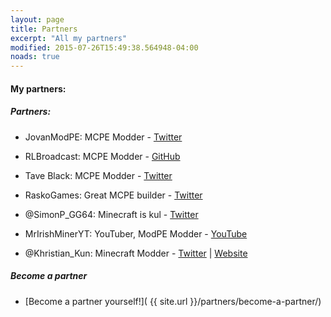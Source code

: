 ```yaml
---
layout: page
title: Partners
excerpt: "All my partners"
modified: 2015-07-26T15:49:38.564948-04:00
noads: true
---
```


#### My partners:

##### Partners:

* JovanModPE: MCPE Modder - [Twitter](https://twitter.com/JovanModPE)

* RLBroadcast: MCPE Modder - [GitHub](https://github.com/RLBroadcast/)

* Tave Black: MCPE Modder - [Twitter](http://taveblacken.weebly.com/)

* RaskoGames: Great MCPE builder - [Twitter](https://twitter.com/RaskoGames)

* @SimonP_GG64: Minecraft is kul - [Twitter](https://twitter.com/SimonP_GG64)

* MrIrishMinerYT: YouTuber, ModPE Modder - [YouTube](https://www.youtube.com/c/mririshminer223CLICKHERE)

* @Khristian_Kun: Minecraft Modder - [Twitter](https://twitter.com/Khristian_Kun/) | [Website](http://smartpe.github.io/)


##### Become a partner

* [Become a partner yourself!]( {{ site.url }}/partners/become-a-partner/)

